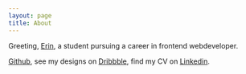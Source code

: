 ```yaml
---
layout: page
title: About
---
```


Greeting, [Erin](http://erinlyc.co.nf), a student pursuing a career in frontend webdeveloper.

<a href="http://github.com/ylu021" target="_blank">Github</a>, see my designs on <a href="http://www.dribbble.com/erinlyc078" target="_blank">Dribbble</a>, find my CV on <a href="http://www.linkedin.com/in/erinlyc" target="_blank">Linkedin</a>.


